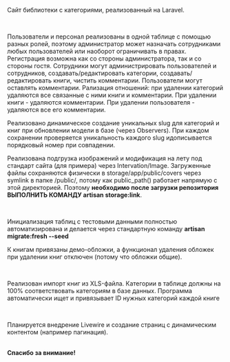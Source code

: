 <p>Сайт библиотеки с категориями, реализованный на Laravel.</p>
<br>
<p>Пользователи и персонал реализованы в одной таблице с помощью разных ролей, поэтому администратор может назначать сотрудниками любых пользователей или наоборот ограничивать в правах. Регистрация возможна как со стороны администратора, так и со стороны гостя.
Сотрудники могут администрировать пользователей и сотрудников, создавать/редактировать категории, создавать/редактировать книги, чистить комментарии. Пользователи могут оставлять комментарии.
Рализация отношений: при удалении категорий удаляются все связанные с ними книги и комментарии. При удалении книги - удаляются комментарии. При удалении пользователя - удаляются все его комментарии.</p>
<p>Реализовано динамическое создание уникальных slug для категорий и книг при обновлении модели в базе (через Observers). При каждом сохранении проверяется уникальность каждого slug идописывается порядковый номер при совпадении.</p>
<p>Реализована подгрузка изображений и модификация на лету под стандарт сайта (для примера) через Intervation/Image. Загруженные файлы сохраняются физически в storage/app/public/covers через symlink в папке /public/, потому как public_path() работает напрямую с этой директорией. Поэтому <b>необходимо после загрузки репозитория ВЫПОЛНИТЬ КОМАНДУ artisan storage:link</b>.</p>
<br>
<p>Инициализация таблиц с тестовыми данными полностью автоматизирована и делается через стандартную команду <b>artisan migrate:fresh --seed</b></p>
<p>К книгам привязаны демо-обложки, а функционал удаления обложек при удалении книг отключен (потому что обложки общие).</p>
<br>
<p>Реализован импорт книг из XLS-файла. Категории в таблице должны на 100% соответствовать категориям в базе данных. Программа автоматически ищет и привязывает ID нужных категорий каждой книге<p>
<br>
<p>Планируется внедрение Livewire и создание страниц с динамическим контентом (например пагинация).</p>
<br>
<b>Спасибо за внимание!</b>
